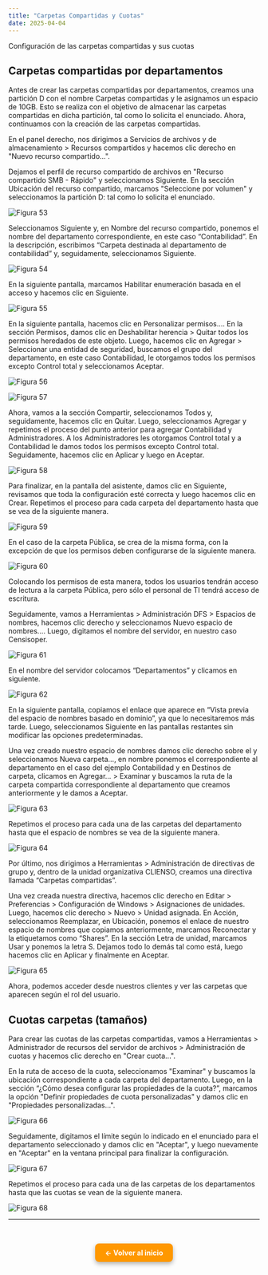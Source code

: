 ```yaml
---
title: "Carpetas Compartidas y Cuotas"
date: 2025-04-04
---
```


Configuración de las carpetas compartidas y sus cuotas

<!--more-->

## Carpetas compartidas por departamentos

Antes de crear las carpetas compartidas por departamentos, creamos una partición D con el nombre Carpetas compartidas y le asignamos un espacio de 10GB. Esto se realiza con el objetivo de almacenar las carpetas compartidas en dicha partición, tal como lo solicita el enunciado. Ahora, continuamos con la creación de las carpetas compartidas.

En el panel derecho, nos dirigimos a Servicios de archivos y de almacenamiento > Recursos compartidos y hacemos clic derecho en "Nuevo recurso compartido...".

Dejamos el perfil de recurso compartido de archivos en "Recurso compartido SMB - Rápido" y seleccionamos Siguiente. En la sección Ubicación del recurso compartido, marcamos "Seleccione por volumen" y seleccionamos la partición D: tal como lo solicita el enunciado.

![Figura 53](/images/53.png)

Seleccionamos Siguiente y, en Nombre del recurso compartido, ponemos el nombre del departamento correspondiente, en este caso “Contabilidad”. En la descripción, escribimos “Carpeta destinada al departamento de contabilidad” y, seguidamente, seleccionamos Siguiente.

![Figura 54](/images/54.png)

En la siguiente pantalla, marcamos Habilitar enumeración basada en el acceso y hacemos clic en Siguiente.

![Figura 55](/images/55.png)

En la siguiente pantalla, hacemos clic en Personalizar permisos.... En la sección Permisos, damos clic en Deshabilitar herencia > Quitar todos los permisos heredados de este objeto. Luego, hacemos clic en Agregar > Seleccionar una entidad de seguridad, buscamos el grupo del departamento, en este caso Contabilidad, le otorgamos todos los permisos excepto Control total y seleccionamos Aceptar.

![Figura 56](/images/56.png)

![Figura 57](/images/57.png)

Ahora, vamos a la sección Compartir, seleccionamos Todos y, seguidamente, hacemos clic en Quitar. Luego, seleccionamos Agregar y repetimos el proceso del punto anterior para agregar Contabilidad y Administradores. A los Administradores les otorgamos Control total y a Contabilidad le damos todos los permisos excepto Control total. Seguidamente, hacemos clic en Aplicar y luego en Aceptar.

![Figura 58](/images/58.png)

Para finalizar, en la pantalla del asistente, damos clic en Siguiente, revisamos que toda la configuración esté correcta y luego hacemos clic en Crear. Repetimos el proceso para cada carpeta del departamento hasta que se vea de la siguiente manera.

![Figura 59](/images/59.png)

En el caso de la carpeta Pública, se crea de la misma forma, con la excepción de que los permisos deben configurarse de la siguiente manera.

![Figura 60](/images/60.png)

Colocando los permisos de esta manera, todos los usuarios tendrán acceso de lectura a la carpeta Pública, pero sólo el personal de TI tendrá acceso de escritura.

Seguidamente, vamos a Herramientas > Administración DFS > Espacios de nombres, hacemos clic derecho y seleccionamos Nuevo espacio de nombres.... Luego, digitamos el nombre del servidor, en nuestro caso Censisoper.

![Figura 61](/images/61.png)

En el nombre del servidor colocamos “Departamentos” y clicamos en siguiente.

![Figura 62](/images/62.png)

En la siguiente pantalla, copiamos el enlace que aparece en “Vista previa del espacio de nombres basado en dominio”, ya que lo necesitaremos más tarde. Luego, seleccionamos Siguiente en las pantallas restantes sin modificar las opciones predeterminadas.

Una vez creado nuestro espacio de nombres damos clic derecho sobre el y seleccionamos Nueva carpeta…, en nombre ponemos el correspondiente al departamento en el caso del ejemplo Contabilidad y en Destinos de carpeta, clicamos en Agregar… > Examinar y buscamos la ruta de la carpeta compartida correspondiente al departamento que creamos anteriormente y le damos a Aceptar.

![Figura 63](/images/63.png)

Repetimos el proceso para cada una de las carpetas del departamento hasta que el espacio de nombres se vea de la siguiente manera.

![Figura 64](/images/64.png)

Por último, nos dirigimos a Herramientas > Administración de directivas de grupo y, dentro de la unidad organizativa CLIENSO, creamos una directiva llamada “Carpetas compartidas”.

Una vez creada nuestra directiva, hacemos clic derecho en Editar > Preferencias > Configuración de Windows > Asignaciones de unidades. Luego, hacemos clic derecho > Nuevo > Unidad asignada. En Acción, seleccionamos Reemplazar, en Ubicación, ponemos el enlace de nuestro espacio de nombres que copiamos anteriormente, marcamos Reconectar y la etiquetamos como “Shares”. En la sección Letra de unidad, marcamos Usar y ponemos la letra S. Dejamos todo lo demás tal como está, luego hacemos clic en Aplicar y finalmente en Aceptar.

![Figura 65](/images/65.png)

Ahora, podemos acceder desde nuestros clientes y ver las carpetas que aparecen según el rol del usuario.

## Cuotas carpetas (tamaños)

Para crear las cuotas de las carpetas compartidas, vamos a Herramientas > Administrador de recursos del servidor de archivos > Administración de cuotas y hacemos clic derecho en "Crear cuota...".

En la ruta de acceso de la cuota, seleccionamos "Examinar" y buscamos la ubicación correspondiente a cada carpeta del departamento. Luego, en la sección “¿Cómo desea configurar las propiedades de la cuota?”, marcamos la opción "Definir propiedades de cuota personalizadas" y damos clic en "Propiedades personalizadas...".

![Figura 66](/images/66.png)

Seguidamente, digitamos el límite según lo indicado en el enunciado para el departamento seleccionado y damos clic en "Aceptar", y luego nuevamente en "Aceptar" en la ventana principal para finalizar la configuración.

![Figura 67](/images/67.png)

Repetimos el proceso para cada una de las carpetas de los departamentos hasta que las cuotas se vean de la siguiente manera.

![Figura 68](/images/68.png)

---

<div style="text-align: center; margin-top: 3rem;">
  <a href="/" style="
    display: inline-block;
    background-color: #ff9800;
    color: white;
    padding: 10px 20px;
    border-radius: 8px;
    text-decoration: none;
    font-weight: bold;
    box-shadow: 0 4px 10px rgba(0, 0, 0, 0.3);
    transition: background-color 0.2s ease;">
    ← Volver al inicio
  </a>
</div>
